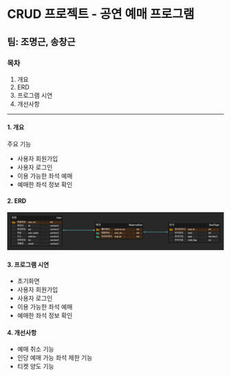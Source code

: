 # CRUD 프로젝트 - 공연 예매 프로그램
팀: 조명근, 송창근
---
### 목차
1. 개요
2. ERD
3. 프로그램 시연
4. 개선사항
---
#### 1. 개요
주요 기능
+ 사용자 회원가입
+ 사용자 로그인
+ 이용 가능한 좌석 예매
+ 예매한 좌석 정보 확인
  
#### 2. ERD
![erd](https://github.com/MYEONGGEUNCHO/reserv_app/blob/codebase/erd.png)

#### 3. 프로그램 시연
+ 초기화면
+ 사용자 회원가입
+ 사용자 로그인
+ 이용 가능한 좌석 예매
+ 예매한 좌석 정보 확인

#### 4. 개선사항
+ 예매 취소 기능
+ 인당 예매 가능 좌석 제한 기능
+ 티켓 양도 기능
